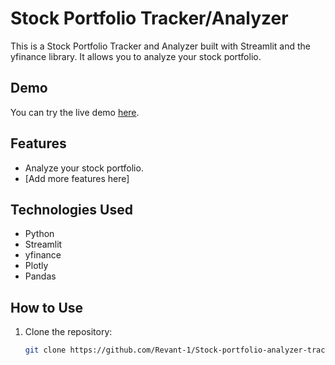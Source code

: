 # Stock Portfolio Tracker/Analyzer

This is a Stock Portfolio Tracker and Analyzer built with Streamlit and the yfinance library. It allows you to analyze your stock portfolio.

## Demo

You can try the live demo [here](https://stock-portfolio-analyzer.streamlit.app/).

## Features

- Analyze your stock portfolio.
- [Add more features here]

## Technologies Used

- Python
- Streamlit
- yfinance
- Plotly
- Pandas

## How to Use

1. Clone the repository:

   ```bash
   git clone https://github.com/Revant-1/Stock-portfolio-analyzer-tracker.git
